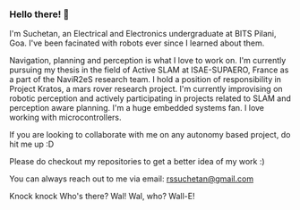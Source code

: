 ### Hello there! 👋

I'm Suchetan, an Electrical and Electronics undergraduate at BITS Pilani, Goa. I've been facinated with robots ever since I learned about them.

Navigation, planning and perception is what I love to work on. 
I'm currently pursuing my thesis in the field of Active SLAM at ISAE-SUPAERO, France as a part of the NaviR2eS research team. I hold a position of responsibility in Project Kratos, a mars rover research project. I'm currently improvising on robotic perception and actively participating in projects related to SLAM and perception aware planning.
I'm a huge embedded systems fan. I love working with microcontrollers. 

If you are looking to collaborate with me on any autonomy based project, do hit me up :D

Please do checkout my repositories to get a better idea of my work :)

You can always reach out to me via email: rssuchetan@gmail.com


Knock knock
Who's there?
Wal!
Wal, who?
Wall-E!
